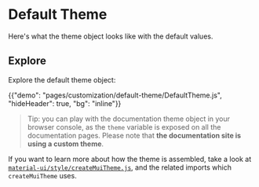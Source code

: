 # Default Theme

<p class="description">Here's what the theme object looks like with the default values.</p>

## Explore

Explore the default theme object:

{{"demo": "pages/customization/default-theme/DefaultTheme.js", "hideHeader": true, "bg": "inline"}}

> Tip: you can play with the documentation theme object in your browser console,
> as the `theme` variable is exposed on all the documentation pages.
> Please note that **the documentation site is using a custom theme**.

If you want to learn more about how the theme is assembled, take a look at [`material-ui/style/createMuiTheme.js`](https://github.com/Foso/material-ui/blob/master/packages/material-ui/src/styles/createMuiTheme.js),
and the related imports which `createMuiTheme` uses.
